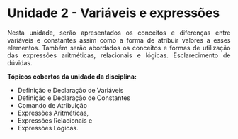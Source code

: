 # Unidade 2 - Variáveis e expressões

<p align="justify">
  Nesta unidade, serão apresentados os conceitos e diferenças entre variáveis e constantes assim como a forma de atribuir valores a esses elementos. Também serão abordados os conceitos e formas de utilização das expressões aritméticas, relacionais e lógicas. Esclarecimento de dúvidas.
</p>

**Tópicos cobertos da unidade da disciplina:**

- Definição e Declaração de Variáveis
- Definição e Declaração de Constantes
- Comando de Atribuição
- Expressões Aritméticas,
- Expressões Relacionais e
- Expressões Lógicas.
